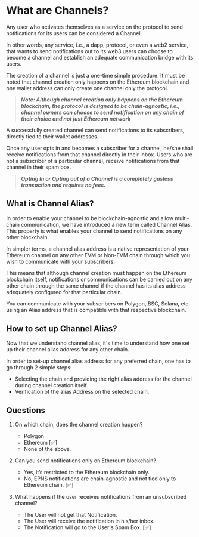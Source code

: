 # What are Channels?
Any user who activates themselves as a service on the protocol to send notifications for its users can be considered a Channel.

In other words, any service, i.e., a dapp, protocol, or even a web2 service, that wants to send notifications out to its web3 users can choose to become a channel and establish an adequate communication bridge with its users.

The creation of a channel is just a one-time simple procedure. It must be noted that channel creation only happens on the Ethereum blockchain and one wallet address can only create one channel only the protocol.

> ***Note: Although channel creation only happens on the Ethereum blockchain, the protocol is designed to be chain-agnostic, i.e., channel owners can choose to send notification on any chain of their choice and not just Ethereum network***

A successfully created channel can send notifications to its subscribers, directly tied to their wallet addresses.

Once any user opts in and becomes a subscriber for a channel, he/she shall receive notifications from that channel directly in their inbox.
Users who are not a subscriber of a particular channel, receive notifications from that channel in their spam box.

> ***Opting In or Opting out of a Channel is a completely gasless transaction and requires no fees.***

## What is Channel Alias?
In order to enable your channel to be blockchain-agnostic and allow multi-chain communication, we have introduced a new term called Channel Alias. This property is what enables your channel to send notifications on any other blockchain.

In simpler terms, a channel alias address is a native representation of your Ethereum channel on any other EVM or Non-EVM chain through which you wish to communicate with your subscribers.

This means that although channel creation must happen on the Ethereum blockchain itself, notifications or communications can be carried out on any other chain through the same channel if the channel has its alias address adequately configured for that particular chain.

You can communicate with your subscribers on Polygon, BSC, Solana, etc. using an Alias address that is compatible with that respective blockchain.

## How to set up Channel Alias?
Now that we understand channel alias, it's time to understand how one set up their channel alias address for any other chain.

In order to set-up channel alias address for any preferred chain, one has to go through 2 simple steps:
* Selecting the chain and providing the right alias address for the channel during channel creation itself.
* Verification of the alias Address on the selected chain.

## Questions
1. On which chain, does the channel creation happen?
    * Polygon
    * Ethereum [✅]
    * None of the above.

2. Can you send notifications only on Ethereum blockchain?
    * Yes, it’s restricted to the Ethereum blockchain only.
    * No, EPNS notifications are chain-agnostic and not tied only to Ethereum chain. [✅]

2. What happens if the user receives notifications from an unsubscribed channel?
    *  The User will not get that Notification.
    *  The User will receive the notification in his/her inbox.
    *  The Notification will go to the User's Spam Box. [✅]
